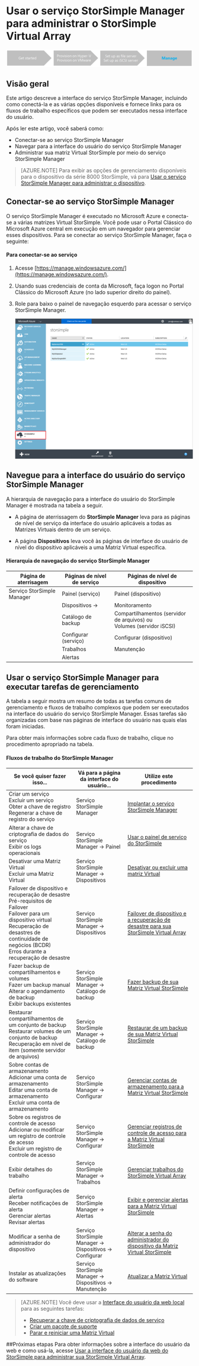 <properties 
   pageTitle="Administração da Matriz Virtual do StorSimple Manager | Microsoft Azure"
   description="Saiba como gerenciar sua Matriz Virtual do StorSimple local usando o serviço StorSimple Manager no portal clássico do Azure."
   services="storsimple"
   documentationCenter=""
   authors="alkohli"
   manager="carmonm"
   editor="" />
<tags 
   ms.service="storsimple"
   ms.devlang="na"
   ms.topic="article"
   ms.tgt_pltfrm="na"
   ms.workload="na"
   ms.date="03/01/2016"
   ms.author="alkohli" />

# Usar o serviço StorSimple Manager para administrar o StorSimple Virtual Array

![fluxo do processo de instalação](./media/storsimple-ova-manager-service-administration/manage4.png)

## Visão geral

Este artigo descreve a interface do serviço StorSimple Manager, incluindo como conectá-la e as várias opções disponíveis e fornece links para os fluxos de trabalho específicos que podem ser executados nessa interface do usuário.

Após ler este artigo, você saberá como:

- Conectar-se ao serviço StorSimple Manager
- Navegar para a interface do usuário do serviço StorSimple Manager
- Administrar sua matriz Virtual StorSimple por meio do serviço StorSimple Manager

> [AZURE.NOTE] Para exibir as opções de gerenciamento disponíveis para o dispositivo da série 8000 StorSimple, vá para [Usar o serviço StorSimple Manager para administrar o dispositivo](storsimple-manager-service-administration.md).

## Conectar-se ao serviço StorSimple Manager

O serviço StorSimple Manager é executado no Microsoft Azure e conecta-se a várias matrizes Virtual StorSimple. Você pode usar o Portal Clássico do Microsoft Azure central em execução em um navegador para gerenciar esses dispositivos. Para se conectar ao serviço StorSimple Manager, faça o seguinte:

#### Para conectar-se ao serviço

1. Acesse [https://manage.windowsazure.com/](https://manage.windowsazure.com/).

2. Usando suas credenciais de conta da Microsoft, faça logon no Portal Clássico do Microsoft Azure (no lado superior direito do painel).

3. Role para baixo o painel de navegação esquerdo para acessar o serviço StorSimple Manager.

    ![role até o serviço](./media/storsimple-ova-manager-service-administration/admin-scroll.png)

## Navegue para a interface do usuário do serviço StorSimple Manager

A hierarquia de navegação para a interface do usuário do StorSimple Manager é mostrada na tabela a seguir.

- A página de aterrissagem do **StorSimple Manager** leva para as páginas de nível de serviço da interface do usuário aplicáveis a todas as Matrizes Virtuais dentro de um serviço.

- A página **Dispositivos** leva você às páginas de interface do usuário de nível do dispositivo aplicáveis a uma Matriz Virtual específica.

#### Hierarquia de navegação do serviço StorSimple Manager

|Página de aterrisagem|Páginas de nível de serviço|Páginas de nível de dispositivo|
|---|---|---|
|Serviço StorSimple Manager|Painel (serviço)|Painel (dispositivo)|
||Dispositivos →|Monitoramento|
||Catálogo de backup|Compartilhamentos (servidor de arquivos) ou </br>Volumes (servidor iSCSI)|
||Configurar (serviço)|Configurar (dispositivo)|
||Trabalhos|Manutenção|
||Alertas|

## Usar o serviço StorSimple Manager para executar tarefas de gerenciamento

A tabela a seguir mostra um resumo de todas as tarefas comuns de gerenciamento e fluxos de trabalho complexos que podem ser executados na interface do usuário do serviço StorSimple Manager. Essas tarefas são organizadas com base nas páginas de interface do usuário nas quais elas foram iniciadas.

Para obter mais informações sobre cada fluxo de trabalho, clique no procedimento apropriado na tabela.

#### Fluxos de trabalho do StorSimple Manager

|Se você quiser fazer isso...|Vá para a página da interface do usuário...|Utilize este procedimento|
|---|---|---|
|Criar um serviço</br>Excluir um serviço</br>Obter a chave de registro</br>Regenerar a chave de registro do serviço|Serviço StorSimple Manager|[Implantar o serviço StorSimple Manager](storsimple-ova-manage-service.md)|
|Alterar a chave de criptografia de dados do serviço</br>Exibir os logs operacionais|Serviço StorSimple Manager → Painel|[Usar o painel de serviço do StorSimple](storsimple-ova-service-dashboard.md)|
|Desativar uma Matriz Virtual</br>Excluir uma Matriz Virtual|Serviço StorSimple Manager → Dispositivos|[Desativar ou excluir uma matriz Virtual](storsimple-ova-deactivate-and-delete-device.md)|
|Failover de dispositivo e recuperação de desastre</br>Pré-requisitos de Failover</br>Failover para um dispositivo virtual</br>Recuperação de desastres de continuidade de negócios (BCDR)</br>Erros durante a recuperação de desastre|Serviço StorSimple Manager → Dispositivos|[Failover de dispositivo e a recuperação de desastre para sua StorSimple Virtual Array](storsimple-ova-failover-dr.md)|
|Fazer backup de compartilhamentos e volumes</br>Fazer um backup manual</br>Alterar o agendamento de backup</br>Exibir backups existentes|Serviço StorSimple Manager → Catálogo de backup|[Fazer backup de sua Matriz Virtual StorSimple](storsimple-ova-backup.md)|
|Restaurar compartilhamentos de um conjunto de backup</br>Restaurar volumes de um conjunto de backup</br>Recuperação em nível de item (somente servidor de arquivos)|Serviço StorSimple Manager → Catálogo de backup|[Restaurar de um backup de sua Matriz Virtual StorSimple](storsimple-ova-restore.md)|
|Sobre contas de armazenamento</br>Adicionar uma conta de armazenamento</br>Editar uma conta de armazenamento</br>Excluir uma conta de armazenamento|Serviço StorSimple Manager → Configurar|[Gerenciar contas de armazenamento para a Matriz Virtual StorSimple](storsimple-ova-manage-storage-accounts.md)|
|Sobre os registros de controle de acesso</br>Adicionar ou modificar um registro de controle de acesso </br>Excluir um registro de controle de acesso|Serviço StorSimple Manager → Configurar|[Gerenciar registros de controle de acesso para a Matriz Virtual StorSimple](storsimple-ova-manage-acrs.md)|
|Exibir detalhes do trabalho|Serviço StorSimple Manager → Trabalhos| [Gerenciar trabalhos do StorSimple Virtual Array](storsimple-ova-manage-jobs.md)|
|Definir configurações de alerta</br>Receber notificações de alerta</br>Gerenciar alertas</br>Revisar alertas|Serviço StorSimple Manager → Alertas|[Exibir e gerenciar alertas para a Matriz Virtual StorSimple](storsimple-ova-manage-alerts.md)|
|Modificar a senha de administrador do dispositivo|Serviço StorSimple Manager → Dispositivos → Configurar|[Alterar a senha do administrador do dispositivo da Matriz Virtual StorSimple](storsimple-ova-change-device-admin-password.md)|
|Instalar as atualizações do software|Serviço StorSimple Manager → Dispositivos → Manutenção|[Atualizar a Matriz Virtual](storsimple-ova-update.md)|

>[AZURE.NOTE] Você deve usar a [Interface do usuário da web local](storsimple-ova-web-ui-admin.md) para as seguintes tarefas:
>
>- [Recuperar a chave de criptografia de dados de serviço](storsimple-ova-web-ui-admin.md#get-the-service-data-encryption-key)
>- [Criar um pacote de suporte](storsimple-ova-web-ui-admin.md#generate-a-log-package)
>- [Parar e reiniciar uma Matriz Virtual](storsimple-ova-web-ui-admin.md#shut-down-and-restart-your-device)

##Próximas etapas
Para obter informações sobre a interface do usuário da web e como usá-la, acesse [Usar a interface do usuário da web do StorSimple para administrar sua StorSimple Virtual Array](storsimple-ova-web-ui-admin.md).

<!---HONumber=AcomDC_0302_2016-->